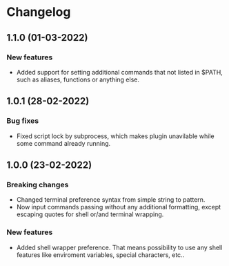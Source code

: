 # Changelog

## 1.1.0 (01-03-2022)

### New features
- Added support for setting additional commands that not listed in $PATH, such as aliases, functions or anything else.

## 1.0.1 (28-02-2022)

### Bug fixes
- Fixed script lock by subprocess, which makes plugin unavilable while some command already running.

## 1.0.0 (23-02-2022)

### Breaking changes
- Changed terminal preference syntax from simple string to pattern.
- Now input commands passing without any additional formatting, except escaping quotes for shell or/and terminal wrapping.

### New features
- Added shell wrapper preference. That means possibility to use any shell features like enviroment variables, special characters, etc..